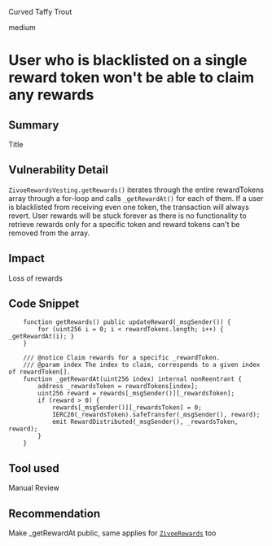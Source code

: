 Curved Taffy Trout

medium

# User who is blacklisted on a single reward token won't be able to claim any rewards

## Summary
Title
## Vulnerability Detail
`ZivoeRewardsVesting.getRewards()` iterates through the entire rewardTokens array through a for-loop and calls `_getRewardAt()` for each of them. If a user is blacklisted from receiving even one token, the transaction will always revert. User rewards will be stuck forever as there is no functionality to retrieve rewards only for a specific token and reward tokens can't be removed from the array.
## Impact
Loss of rewards
## Code Snippet
```solidity
    function getRewards() public updateReward(_msgSender()) {
        for (uint256 i = 0; i < rewardTokens.length; i++) { _getRewardAt(i); }
    }
    
    /// @notice Claim rewards for a specific _rewardToken.
    /// @param index The index to claim, corresponds to a given index of rewardToken[].
    function _getRewardAt(uint256 index) internal nonReentrant {
        address _rewardsToken = rewardTokens[index];
        uint256 reward = rewards[_msgSender()][_rewardsToken];
        if (reward > 0) {
            rewards[_msgSender()][_rewardsToken] = 0;
            IERC20(_rewardsToken).safeTransfer(_msgSender(), reward);
            emit RewardDistributed(_msgSender(), _rewardsToken, reward);
        }
    }
```
## Tool used

Manual Review

## Recommendation
Make _getRewardAt public, same applies for [`ZivoeRewards`](https://github.com/Zivoe/zivoe-core-foundry/blob/ad27cffdf96eaaa33274bfba0dda9b60e36d29a2/src/ZivoeRewards.sol#L287) too